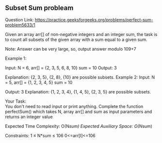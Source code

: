 ## Subset Sum probleam

Question Link: https://practice.geeksforgeeks.org/problems/perfect-sum-problem5633/1

Given an array arr[] of non-negative integers and an integer sum, the task is to count all subsets of the given array with a sum equal to a given sum.

Note: Answer can be very large, so, output answer modulo 109+7

Example 1:

Input: N = 6, arr[] = {2, 3, 5, 6, 8, 10}
       sum = 10
Output: 3

Explanation: {2, 3, 5}, {2, 8}, {10} are 
possible subsets.
Example 2:
Input: N = 5, arr[] = {1, 2, 3, 4, 5}
       sum = 10

Output: 3
Explanation: {1, 2, 3, 4}, {1, 4, 5}, 
{2, 3, 5} are possible subsets.

Your Task:  
You don't need to read input or print anything. Complete the function perfectSum() which takes N, array arr[] and sum as input parameters and returns an integer value

Expected Time Complexity: O(N*sum)
Expected Auxiliary Space: O(N*sum)

Constraints:
1 ≤ N*sum ≤ 106
0<=arr[I]<=106